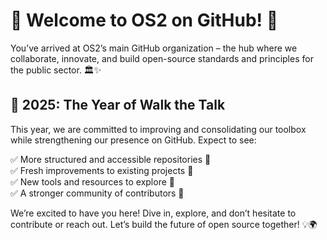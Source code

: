 # 🎉 Welcome to OS2 on GitHub! 🚀

You’ve arrived at OS2’s main GitHub organization – the hub where we collaborate, innovate, and build open-source standards and principles for the public sector. 🏛️✨

## 🌟 2025: The Year of Walk the Talk

This year, we are committed to improving and consolidating our toolbox while strengthening our presence on GitHub. Expect to see:

✅ More structured and accessible repositories 📂  
✅ Fresh improvements to existing projects 🔧  
✅ New tools and resources to explore 🚀  
✅ A stronger community of contributors 🤝  

We’re excited to have you here! Dive in, explore, and don’t hesitate to contribute or reach out. Let’s build the future of open source together! 💡🌍
